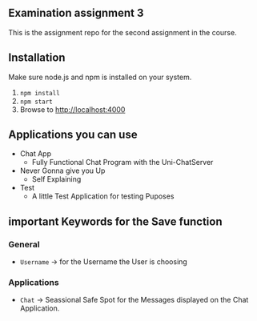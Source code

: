 ## Examination assignment 3
This is the assignment repo for the second assignment in the course.

## Installation
Make sure node.js and npm is installed on your system.

1. `npm install`
2. `npm start`
3. Browse to [http://localhost:4000](http://localhost:4000)

## Applications you can use

- Chat App
  - Fully Functional Chat Program with the Uni-ChatServer
- Never Gonna give you Up
  - Self Explaining
- Test 
  - A little Test Application for testing Puposes

## important Keywords for the Save function
### General

- `Username`
    -> for the Username the User is choosing

### Applications

- `Chat` -> Seassional Safe Spot for the Messages displayed on the Chat Application.
